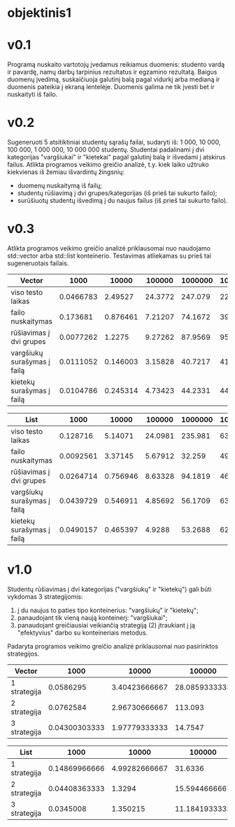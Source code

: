 # objektinis1
# v0.1
Programą nuskaito vartotojų įvedamus reikiamus duomenis: studento vardą ir pavardę, namų darbų tarpinius rezultatus ir egzamino rezultatą. Baigus duomenų įvedimą, suskaičiuoja galutinį balą pagal vidurkį arba medianą ir duomenis pateikia į ekraną lentelėje. Duomenis galima ne tik įvesti bet ir nuskaityti iš failo.
# v0.2
Sugeneruoti 5 atsitiktiniai studentų sąrašų failai, sudaryti iš: 1 000, 10 000, 100 000, 1 000 000, 10 000 000 studentų. Studentai padalinami į dvi kategorijas "vargšiukai" ir "kietekai" pagal galutinį balą ir išvedami į atskirus failus. Atlikta programos veikimo greičio analizė, t.y. kiek laiko užtruko kiekvienas iš žemiau išvardintų žingsnių:
- duomenų nuskaitymą iš failų;
- studentų rūšiavimą į dvi grupes/kategorijas (iš prieš tai sukurto failo);
- surūšiuotų studentų išvedimą į du naujus failus (iš prieš tai sukurto failo).
# v0.3
Atlikta programos veikimo greičio analizė priklausomai nuo naudojamo std::vector arba std::list konteinerio. Testavimas atliekamas su prieš tai sugeneruotais failais.

| Vector      | 1000       | 10000      | 100000     | 1000000    | 10000000   |
|-------------|------------|------------|------------|------------|------------|
| viso testo laikas  | 0.0466783  | 2.49527    | 24.3772    | 247.079    | 2215.49    |
| failo nuskaitymas  | 0.173681   | 0.876461   | 7.21207    | 74.1672    | 396.269    |
| rūšiavimas į dvi grupes | 0.0077262  | 1.2275     | 9.27262    | 87.9569    | 955.315    |
| vargšiukų surašymas į failą  | 0.0111052  | 0.146003   | 3.15828    | 40.7217    | 415.666    |
| kietekų surašymas į failą  | 0.0104786  | 0.245314   | 4.73423    | 44.2331    | 448.243    |


| List       | 1000       | 10000      | 100000     | 1000000    | 10000000   |
|----------------|------------|------------|------------|------------|------------|
| viso testo laikas     | 0.128716   | 5.14071    | 24.0981    | 235.981    | 6393.04    |
| failo nuskaitymas | 0.0092561  | 3.37145    | 5.67912    | 32.259     | 495.206    |
| rūšiavimas į dvi grupes    | 0.0264714  | 0.756946   | 8.63328    | 94.1819    | 4632.75    |
| vargšiukų surašymas į failą     | 0.0439729  | 0.546911   | 4.85692    | 56.1709    | 639.43     |
| kietekų surašymas į failą     | 0.0490157  | 0.465397   | 4.9288     | 53.2688    | 625.654    |

# v1.0
Studentų rūšiavimas į dvi kategorijas ("vargšiukų" ir "kietekų") gali būti vykdomas 3 strategijomis:
1. į du naujus to paties tipo konteinerius: "vargšiukų" ir "kietekų";
2. panaudojant tik vieną naują konteinerį: "vargšiukai";
3. panaudojant greičiausiai veikiančią strategiją (2) įtraukiant į ją "efektyvius" darbo su konteineriais metodus.


Padaryta programos veikimo greičio analizė priklausomai nuo pasirinktos strategijos.

| Vector       | 1000       | 10000      | 100000     | 
|----------------|------------|------------|------------|
| 1 strategija     | 0.0586295   | 3.40423666667    | 28.0859333333    |
| 2 strategija | 0.0762584   | 2.96730666667    | 113.093    |
| 3 strategija  | 0.04300303333  | 1.97779333333   | 14.7547    |


| List       | 1000       | 10000      | 100000     | 
|----------------|------------|------------|------------|
| 1 strategija     | 0.14869966666   | 4.99282666667    | 31.6336    |
| 2 strategija | 0.04408363333   | 1.3294    | 15.5944666667    |
| 3 strategija  | 0.0345008  | 1.350215   | 11.1841933333    |
